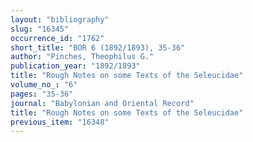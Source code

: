 ```yaml
---
layout: "bibliography"
slug: "16345"
occurrence_id: "1762"
short_title: "BOR 6 (1892/1893), 35-36"
author: "Pinches, Theophilus G."
publication_year: "1892/1893"
title: "Rough Notes on some Texts of the Seleucidae"
volume_no_: "6"
pages: "35-36"
journal: "Babylonian and Oriental Record"
title: "Rough Notes on some Texts of the Seleucidae"
previous_item: "16348"
---
```

